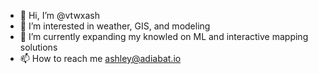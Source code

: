 - 👋 Hi, I’m @vtwxash
- 👀 I’m interested in weather, GIS, and modeling
- 🌱 I’m currently expanding my knowled on ML and interactive mapping solutions
- 📫 How to reach me ashley@adiabat.io


